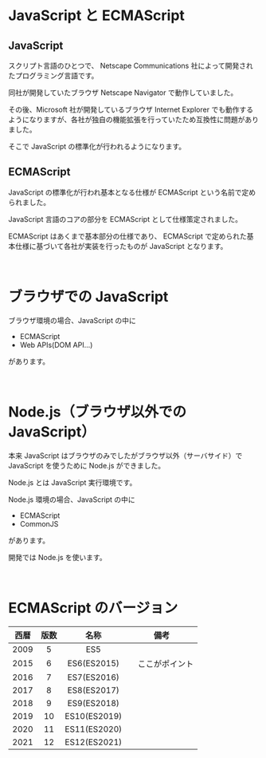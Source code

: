 # JavaScript と ECMAScript

## JavaScript

スクリプト言語のひとつで、 Netscape Communications 社によって開発されたプログラミング言語です。

同社が開発していたブラウザ Netscape Navigator で動作していました。

その後、Microsoft 社が開発しているブラウザ Internet Explorer でも動作するようになりますが、各社が独自の機能拡張を行っていたため互換性に問題がありました。

そこで JavaScript の標準化が行われるようになります。

## ECMAScript

JavaScript の標準化が行われ基本となる仕様が ECMAScript という名前で定められました。

JavaScript 言語のコアの部分を ECMAScript として仕様策定されました。

ECMAScript はあくまで基本部分の仕様であり、 ECMAScript で定められた基本仕様に基づいて各社が実装を行ったものが JavaScript となります。

<br>

# ブラウザでの JavaScript

ブラウザ環境の場合、JavaScript の中に

- ECMAScript
- Web APIs(DOM API...)

があります。

<br>

# Node.js（ブラウザ以外での JavaScript）

本来 JavaScript はブラウザのみでしたがブラウザ以外（サーバサイド）で JavaScript を使うために Node.js ができました。

Node.js とは JavaScript 実行環境です。

Node.js 環境の場合、JavaScript の中に

- ECMAScript
- CommonJS

があります。

開発では Node.js を使います。

<br>

# ECMAScript のバージョン

| 西暦 | 版数 |     名称     |       備考       |
| :--: | :--: | :----------: | :--------------: |
| 2009 |  5   |     ES5      |
| 2015 |  6   | ES6(ES2015)  | 　ここがポイント |
| 2016 |  7   | ES7(ES2016)  |                  |
| 2017 |  8   | ES8(ES2017)  |                  |
| 2018 |  9   | ES9(ES2018)  |                  |
| 2019 |  10  | ES10(ES2019) |                  |
| 2020 |  11  | ES11(ES2020) |                  |
| 2021 |  12  | ES12(ES2021) |                  |
